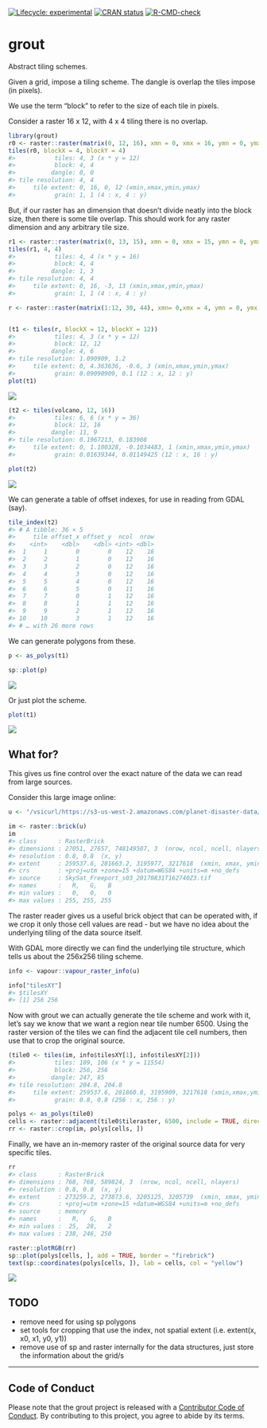 
<!-- README.md is generated from README.Rmd. Please edit that file -->
<!-- badges: start -->

[![Lifecycle:
experimental](https://img.shields.io/badge/lifecycle-experimental-orange.svg)](https://www.tidyverse.org/lifecycle/#experimental)
[![CRAN
status](https://www.r-pkg.org/badges/version/grout)](https://CRAN.R-project.org/package=grout)
[![R-CMD-check](https://github.com/hypertidy/grout/workflows/R-CMD-check/badge.svg)](https://github.com/hypertidy/grout/actions)
<!-- badges: end -->

# grout

Abstract tiling schemes.

Given a grid, impose a tiling scheme. The dangle is overlap the tiles
impose (in pixels).

We use the term “block” to refer to the size of each tile in pixels.

Consider a raster 16 x 12, with 4 x 4 tiling there is no overlap.

``` r
library(grout)
r0 <- raster::raster(matrix(0, 12, 16), xmn = 0, xmx = 16, ymn = 0, ymx = 12)
tiles(r0, blockX = 4, blockY = 4)
#>           tiles: 4, 3 (x * y = 12)
#>           block: 4, 4 
#>          dangle: 0, 0 
#> tile resolution: 4, 4 
#>     tile extent: 0, 16, 0, 12 (xmin,xmax,ymin,ymax)
#>           grain: 1, 1 (4 : x, 4 : y)
```

But, if our raster has an dimension that doesn’t divide neatly into the
block size, then there is some tile overlap. This should work for any
raster dimension and any arbitrary tile size.

``` r
r1 <- raster::raster(matrix(0, 13, 15), xmn = 0, xmx = 15, ymn = 0, ymx = 13)
tiles(r1, 4, 4)
#>           tiles: 4, 4 (x * y = 16)
#>           block: 4, 4 
#>          dangle: 1, 3 
#> tile resolution: 4, 4 
#>     tile extent: 0, 16, -3, 13 (xmin,xmax,ymin,ymax)
#>           grain: 1, 1 (4 : x, 4 : y)
```

``` r
r <- raster::raster(matrix(1:12, 30, 44), xmn= 0,xmx = 4, ymn = 0, ymx = 3)


(t1 <- tiles(r, blockX = 12, blockY = 12))
#>           tiles: 4, 3 (x * y = 12)
#>           block: 12, 12 
#>          dangle: 4, 6 
#> tile resolution: 1.090909, 1.2 
#>     tile extent: 0, 4.363636, -0.6, 3 (xmin,xmax,ymin,ymax)
#>           grain: 0.09090909, 0.1 (12 : x, 12 : y)
plot(t1)
```

![](man/figures/README-grid-1.png)<!-- -->

``` r
(t2 <- tiles(volcano, 12, 16))
#>           tiles: 6, 6 (x * y = 36)
#>           block: 12, 16 
#>          dangle: 11, 9 
#> tile resolution: 0.1967213, 0.183908 
#>     tile extent: 0, 1.180328, -0.1034483, 1 (xmin,xmax,ymin,ymax)
#>           grain: 0.01639344, 0.01149425 (12 : x, 16 : y)

plot(t2)
```

![](man/figures/README-grid-2.png)<!-- -->

We can generate a table of offset indexes, for use in reading from GDAL
(say).

``` r
tile_index(t2)
#> # A tibble: 36 × 5
#>     tile offset_x offset_y  ncol  nrow
#>    <int>    <dbl>    <dbl> <int> <dbl>
#>  1     1        0        0    12    16
#>  2     2        1        0    12    16
#>  3     3        2        0    12    16
#>  4     4        3        0    12    16
#>  5     5        4        0    12    16
#>  6     6        5        0    11    16
#>  7     7        0        1    12    16
#>  8     8        1        1    12    16
#>  9     9        2        1    12    16
#> 10    10        3        1    12    16
#> # … with 26 more rows
```

We can generate polygons from these.

``` r
p <- as_polys(t1)

sp::plot(p)
```

![](man/figures/README-poly-1.png)<!-- -->

Or just plot the scheme.

``` r
plot(t1)
```

![](man/figures/README-plot-1.png)<!-- -->

## What for?

This gives us fine control over the exact nature of the data we can read
from large sources.

Consider this large image online:

``` r
u <- "/vsicurl/https://s3-us-west-2.amazonaws.com/planet-disaster-data/hurricane-harvey/SkySat_Freeport_s03_20170831T162740Z3.tif"

im <- raster::brick(u)
im
#> class      : RasterBrick 
#> dimensions : 27051, 27657, 748149507, 3  (nrow, ncol, ncell, nlayers)
#> resolution : 0.8, 0.8  (x, y)
#> extent     : 259537.6, 281663.2, 3195977, 3217618  (xmin, xmax, ymin, ymax)
#> crs        : +proj=utm +zone=15 +datum=WGS84 +units=m +no_defs 
#> source     : SkySat_Freeport_s03_20170831T162740Z3.tif 
#> names      :   R,   G,   B 
#> min values :   0,   0,   0 
#> max values : 255, 255, 255
```

The raster reader gives us a useful brick object that can be operated
with, if we crop it only those cell values are read - but we have no
idea about the underlying tiling of the data source itself.

With GDAL more directly we can find the underlying tile structure, which
tells us about the 256x256 tiling scheme.

``` r
info <- vapour::vapour_raster_info(u)

info["tilesXY"]
#> $tilesXY
#> [1] 256 256
```

Now with grout we can actually generate the tile scheme and work with
it, let’s say we know that we want a region near tile number 6500. Using
the raster version of the tiles we can find the adjacent tile cell
numbers, then use that to crop the original source.

``` r
(tile0 <- tiles(im, info$tilesXY[1], info$tilesXY[2]))
#>           tiles: 109, 106 (x * y = 11554)
#>           block: 256, 256 
#>          dangle: 247, 85 
#> tile resolution: 204.8, 204.8 
#>     tile extent: 259537.6, 281860.8, 3195909, 3217618 (xmin,xmax,ymin,ymax)
#>           grain: 0.8, 0.8 (256 : x, 256 : y)

polys <- as_polys(tile0)
cells <- raster::adjacent(tile0$tileraster, 6500, include = TRUE, directions = 8)[, "to"]
rr <- raster::crop(im, polys[cells, ])
```

Finally, we have an in-memory raster of the original source data for
very specific tiles.

``` r
rr
#> class      : RasterBrick 
#> dimensions : 768, 768, 589824, 3  (nrow, ncol, ncell, nlayers)
#> resolution : 0.8, 0.8  (x, y)
#> extent     : 273259.2, 273873.6, 3205125, 3205739  (xmin, xmax, ymin, ymax)
#> crs        : +proj=utm +zone=15 +datum=WGS84 +units=m +no_defs 
#> source     : memory
#> names      :   R,   G,   B 
#> min values :  25,  28,   2 
#> max values : 238, 246, 250

raster::plotRGB(rr)
sp::plot(polys[cells, ], add = TRUE, border = "firebrick")
text(sp::coordinates(polys[cells, ]), lab = cells, col = "yellow")
```

![](man/figures/README-specific-1.png)<!-- -->

## TODO

-   remove need for using sp polygons
-   set tools for cropping that use the index, not spatial extent
    (i.e. extent(x, x0, x1, y0, y1))
-   remove use of sp and raster internally for the data structures, just
    store the information about the grid/s

------------------------------------------------------------------------

## Code of Conduct

Please note that the grout project is released with a [Contributor Code
of
Conduct](https://contributor-covenant.org/version/2/0/CODE_OF_CONDUCT.html).
By contributing to this project, you agree to abide by its terms.

